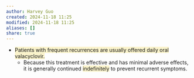```yaml
---
author: Harvey Guo
created: 2024-11-18 11:25
modified: 2024-11-18 11:25
aliases: []
share: true
---
```

- <span style="background:rgba(240, 200, 0, 0.2)">Patients with frequent recurrences are usually offered daily oral valacyclovir.</span>
	- Because this treatment is effective and has minimal adverse effects, it is generally continued <span style="background:rgba(240, 200, 0, 0.2)">indefinitely</span> to prevent recurrent symptoms.
